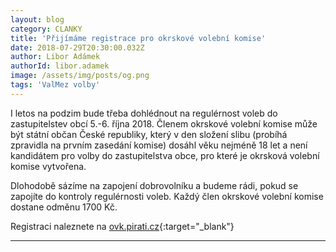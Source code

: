 ```yaml
---
layout: blog
category: CLANKY
title: 'Přijímáme registrace pro okrskové volební komise'
date: 2018-07-29T20:30:00.032Z
author: Libor Adámek
authorId: libor.adamek
image: /assets/img/posts/og.png
tags: 'ValMez volby'
---
```

I letos na podzim bude třeba dohlédnout na regulérnost voleb do zastupitelstev obcí 5.-6. října 2018. 
Členem okrskové volební komise může být státní občan České republiky, který v den složení slibu 
(probíhá zpravidla na prvním zasedání komise) dosáhl věku nejméně 18 let a není kandidátem pro volby do zastupitelstva obce, 
pro které je okrsková volební komise vytvořena. 

Dlohodobě sázíme na zapojení dobrovolníku a budeme rádi, pokud se zapojíte do kontroly regulérnosti voleb. 
Každý člen okrskové volební komise dostane odměnu 1700 Kč.

Registraci naleznete na [ovk.pirati.cz](https://ovk.pirati.cz/){:target="_blank"}
- - -
